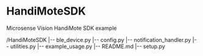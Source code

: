 # HandiMoteSDK
Microsense Vision HandiMote SDK example


/HandiMoteSDK
|-- ble_device.py
|-- config.py
|-- notification_handler.py
|-- utilities.py
|-- example_usage.py
|-- README.md
|-- setup.py


